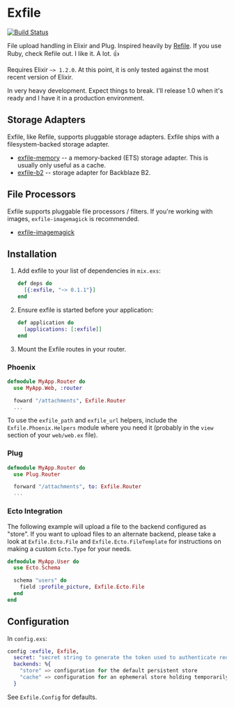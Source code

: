 # Exfile

[![Build Status](https://travis-ci.org/keichan34/exfile.svg?branch=master)](https://travis-ci.org/keichan34/exfile)

File upload handling in Elixir and Plug. Inspired heavily by [Refile](https://github.com/refile/refile).
If you use Ruby, check Refile out. I like it. A lot. 👍

Requires Elixir `~> 1.2.0`. At this point, it is only tested against the most 
recent version of Elixir.

In very heavy development. Expect things to break. I'll release 1.0 when it's
ready and I have it in a production environment.

## Storage Adapters

Exfile, like Refile, supports pluggable storage adapters. Exfile ships with a
filesystem-backed storage adapter.

* [exfile-memory](https://github.com/keichan34/exfile-memory) -- a memory-backed
	(ETS) storage adapter. This is usually only useful as a cache.
* [exfile-b2](https://github.com/keichan34/exfile-b2) -- storage adapter for
	Backblaze B2.

## File Processors

Exfile supports pluggable file processors / filters. If you're working with
images, `exfile-imagemagick` is recommended.

* [exfile-imagemagick](https://github.com/keichan34/exfile-imagemagick)

## Installation

1. Add exfile to your list of dependencies in `mix.exs`:

	```elixir
	def deps do
	  [{:exfile, "~> 0.1.1"}]
	end
	```

2. Ensure exfile is started before your application:

	```elixir
	def application do
	  [applications: [:exfile]]
	end
	```

3. Mount the Exfile routes in your router.

### Phoenix

```elixir
defmodule MyApp.Router do
  use MyApp.Web, :router

  foward "/attachments", Exfile.Router
  ...
```

To use the `exfile_path` and `exfile_url` helpers, include the
`Exfile.Phoenix.Helpers` module where you need it (probably in the `view`
section of your `web/web.ex` file).

### Plug

```elixir
defmodule MyApp.Router do
  use Plug.Router

  forward "/attachments", to: Exfile.Router
  ...
```

### Ecto Integration

The following example will upload a file to the backend configured as "store".
If you want to upload files to an alternate backend, please take a look at
`Exfile.Ecto.File` and `Exfile.Ecto.FileTemplate` for instructions on making
a custom `Ecto.Type` for your needs.

```elixir
defmodule MyApp.User do
  use Ecto.Schema

  schema "users" do
    field :profile_picture, Exfile.Ecto.File
  end
end
```

## Configuration

In `config.exs`:

```elixir
config :exfile, Exfile,
  secret: "secret string to generate the token used to authenticate requests",
  backends: %{
    "store" => configuration for the default persistent store
    "cache" => configuration for an ephemeral store holding temporarily uploaded content
  }
```

See `Exfile.Config` for defaults.
